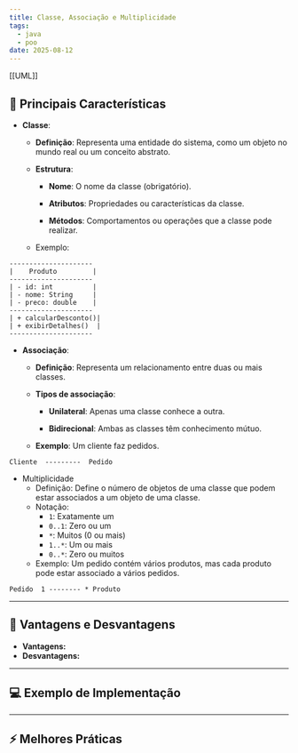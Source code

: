 ```yaml
---
title: Classe, Associação e Multiplicidade
tags:
  - java
  - poo
date: 2025-08-12
---
```

[[UML]]
## 📝 Principais Características

- **Classe**:
	- **Definição**:
		Representa uma entidade do sistema, como um objeto no mundo real ou um conceito abstrato.
		
	- **Estrutura**:
		- **Nome**: O nome da classe (obrigatório).
		  
		- **Atributos**: Propriedades ou características da classe.
		  
		- **Métodos**: Comportamentos ou operações que a classe pode realizar.
		  
	- Exemplo:
``` plaintext
---------------------
|    Produto         |
---------------------
| - id: int          |
| - nome: String     |
| - preco: double    |
---------------------
| + calcularDesconto()|
| + exibirDetalhes()  |
---------------------

```

- **Associação**:
	- **Definição**:
		Representa um relacionamento entre duas ou mais classes.
		
	- **Tipos de associação**:
		- **Unilateral**: Apenas uma classe conhece a outra.
		  
		- **Bidirecional**: Ambas as classes têm conhecimento mútuo.
		  
	- **Exemplo**: Um cliente faz pedidos.
```plaintext
Cliente  ---------  Pedido
```

- Multiplicidade
	- Definição:
		Define o número de objetos de uma classe que podem estar associados a um objeto de uma classe.
	- Notação:
		- `1`: Exatamente um
		- `0..1`: Zero ou um
		- `*`: Muitos (0 ou mais)
		- `1..*`: Um ou mais
		- `0..*`: Zero ou muitos
	- Exemplo: Um pedido contém vários produtos, mas cada produto pode estar associado a vários pedidos.
```plaintext
Pedido  1 -------- * Produto
```
---

## 🧩 Vantagens e Desvantagens

- **Vantagens:**
- **Desvantagens:**

---

## 💻 Exemplo de Implementação

---

## ⚡ Melhores Práticas
